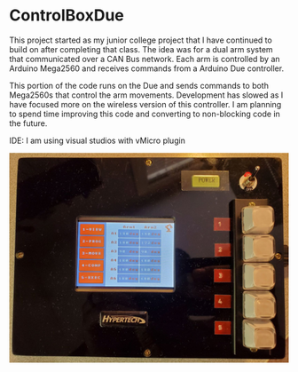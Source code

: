 # ControlBoxDue

This project started as my junior college project that I have continued to build on after completing that class. The idea was for a dual arm system that communicated over a CAN Bus network. Each arm is controlled by an Arduino Mega2560 and receives commands from a Arduino Due controller.

This portion of the code runs on the Due and sends commands to both Mega2560s that control the arm movements. Development has slowed as I have focused more on the wireless version of this controller. I am planning to spend time improving this code and converting to non-blocking code in the future.

IDE: I am using visual studios with vMicro plugin 

![alt text](https://github.com/BrandonVP/ControlBoxDue/blob/master/b1.jpg)
